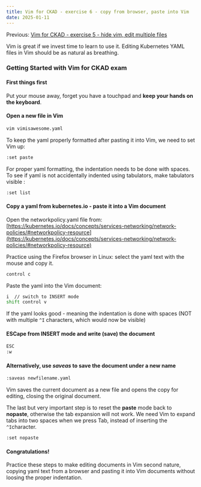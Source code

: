 ```yaml
---
title: Vim for CKAD - exercise 6 - copy from browser, paste into Vim
date: 2025-01-11
---
```

Previous: [Vim for CKAD - exercise 5 - hide vim, edit multiple files](https://miroberes.github.io/CKAD-Exam-Tips/CKAD-Exam-Tips-vim-exercises/CKAD-Exam-Tips-vim-exercises-005-edit-multiple-files.html)

Vim is great if we invest time to learn to use it. Editing Kubernetes YAML files in Vim should be as natural as breathing.

### Getting Started with Vim for CKAD exam

#### First things first
Put your mouse away, forget you have a touchpad and **keep your hands on the keyboard**.

#### Open a new file in Vim
```bash
vim vimisawesome.yaml
```

To keep the yaml properly formatted after pasting it into Vim, we need to set Vim up:
```bash
:set paste
```

For proper yaml formatting, the indentation needs to be done with spaces. To see if yaml is not accidentally indented using tabulators, make tabulators visible :
```bash
:set list
```
#### Copy a yaml from kubernetes.io - paste it into a Vim document

Open the networkpolicy.yaml file from:
[https://kubernetes.io/docs/concepts/services-networking/network-policies/#networkpolicy-resource](https://kubernetes.io/docs/concepts/services-networking/network-policies/#networkpolicy-resource)

Practice using the Firefox browser in Linux: select the yaml text with the mouse and copy it.
```bash
control c
```

Paste the yaml into the Vim document:
```bash
i  // switch to INSERT mode
shift control v
```

If the yaml looks good - meaning the indentation is done with spaces (NOT with multiple ```^I``` characters, which would now be visible)
#### ESCape from INSERT mode and ***w***rite (save) the document
```bash
ESC
:w
```
#### Alternatively, use ***saveas*** to save the document under a new name
```bash
:saveas newfilename.yaml
```
Vim saves the current document as a new file and opens the copy for editing, closing the original document.

The last but very important step is to reset the **paste** mode back to **nopaste**, otherwise the tab expansion will not work. We need Vim to expand tabs into two spaces when we press Tab, instead of inserting the ```^I```character.
```bash
:set nopaste 
```

#### Congratulations!
Practice these steps to make editing documents in Vim second nature, copying yaml text from a browser and pasting it into Vim documents without loosing the proper indentation.
